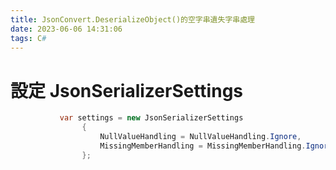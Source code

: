 ```yaml
---
title: JsonConvert.DeserializeObject()的空字串遺失字串處理
date: 2023-06-06 14:31:06
tags: C#
---
```


# 設定 JsonSerializerSettings

```csharp
           var settings = new JsonSerializerSettings
                {
                    NullValueHandling = NullValueHandling.Ignore,
                    MissingMemberHandling = MissingMemberHandling.Ignore
                };
```
